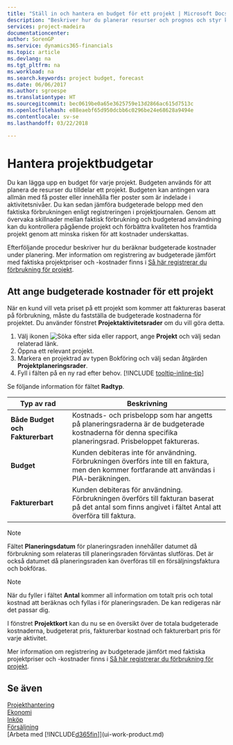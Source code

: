 ```yaml
---
title: "Ställ in och hantera en budget för ett projekt | Microsoft Docs"
description: "Beskriver hur du planerar resurser och prognos och styr kostnader för ett projekt genom att skapa en budget för varje projekt."
services: project-madeira
documentationcenter: 
author: SorenGP
ms.service: dynamics365-financials
ms.topic: article
ms.devlang: na
ms.tgt_pltfrm: na
ms.workload: na
ms.search.keywords: project budget, forecast
ms.date: 06/06/2017
ms.author: sgroespe
ms.translationtype: HT
ms.sourcegitcommit: bec0619be0a65e3625759e13d2866ac615d7513c
ms.openlocfilehash: e88eaebf65d950dcbb6c0296be24e68628a9494e
ms.contentlocale: sv-se
ms.lasthandoff: 03/22/2018

---
```

# <a name="manage-job-budgets"></a>Hantera projektbudgetar
Du kan lägga upp en budget för varje projekt. Budgeten används för att planera de resurser du tilldelar ett projekt. Budgeten kan antingen vara allmän med få poster eller innehålla fler poster som är indelade i aktivitetsnivåer. Du kan sedan jämföra budgeterade belopp med den faktiska förbrukningen enligt registreringen i projektjournalen. Genom att övervaka skillnader mellan faktisk förbrukning och budgeterad användning kan du kontrollera pågående projekt och förbättra kvaliteten hos framtida projekt genom att minska risken för att kostnader underskattas.

Efterföljande procedur beskriver hur du beräknar budgeterade kostnader under planering. Mer information om registrering av budgeterade jämfört med faktiska projektpriser och -kostnader finns i [Så här registrerar du förbrukning för projekt](projects-how-record-job-usage.md).  

## <a name="JobBudgetCosts"></a> Att ange budgeterade kostnader för ett projekt
När en kund vill veta priset på ett projekt som kommer att faktureras baserat på förbrukning, måste du fastställa de budgeterade kostnaderna för projektet. Du använder fönstret **Projektaktivitetsrader** om du vill göra detta.

1. Välj ikonen ![Söka efter sida eller rapport](media/ui-search/search_small.png "Ikonen Söka efter sida eller rapport"), ange **Projekt** och välj sedan relaterad länk.  
2. Öppna ett relevant projekt.
3. Markera en projektrad av typen Bokföring och välj sedan åtgärden **Projektplaneringsrader**.
4. Fyll i fälten på en ny rad efter behov. [!INCLUDE [tooltip-inline-tip](includes/tooltip-inline-tip_md.md)]   

Se följande information för fältet **Radtyp**.  

| Typ av rad | Beskrivning |
| --- | --- |
| **Både Budget och Fakturerbart** |Kostnads- och prisbelopp som har angetts på planeringsraderna är de budgeterade kostnaderna för denna specifika planeringsrad. Prisbeloppet faktureras. |
| **Budget** |Kunden debiteras inte för användning. Förbrukningen överförs inte till en faktura, men den kommer fortfarande att användas i PIA-beräkningen. |
| **Fakturerbart** |Kunden debiteras för användning. Förbrukningen överförs till fakturan baserat på det antal som finns angivet i fältet Antal att överföra till faktura. |

> [!NOTE]  
>   Fältet **Planeringsdatum** för planeringsraden innehåller datumet då förbrukning som relateras till planeringsraden förväntas slutföras. Det är också datumet då planeringsraden kan överföras till en försäljningsfaktura och bokföras.  

> [!NOTE]  
>   När du fyller i fältet **Antal** kommer all information om totalt pris och total kostnad att beräknas och fyllas i för planeringsraden. De kan redigeras när det passar dig.

I fönstret **Projektkort** kan du nu se en översikt över de totala budgeterade kostnaderna, budgeterat pris, fakturerbar kostnad och fakturerbart pris för varje aktivitet.

Mer information om registrering av budgeterade jämfört med faktiska projektpriser och -kostnader finns i [Så här registrerar du förbrukning för projekt](projects-how-record-job-usage.md).

## <a name="see-also"></a>Se även
[Projekthantering](projects-manage-projects.md)  
[Ekonomi](finance.md)  
[Inköp](purchasing-manage-purchasing.md)         
[Försäljning](sales-manage-sales.md)      
[Arbeta med [!INCLUDE[d365fin](includes/d365fin_md.md)]](ui-work-product.md)  

